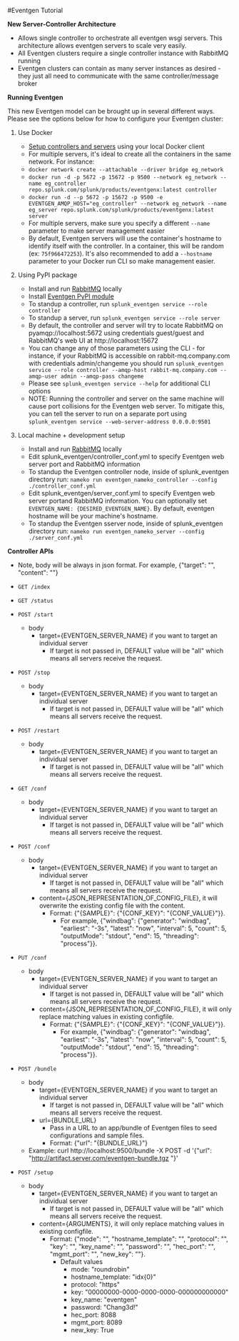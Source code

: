 #Eventgen Tutorial

**New Server-Controller Architecture**

* Allows single controller to orchestrate all eventgen wsgi servers. This architecture allows eventgen servers to scale very easily.
* All Eventgen clusters require a single controller instance with RabbitMQ running
* Eventgen clusters can contain as many server instances as desired - they just all need to communicate with the same controller/message broker

**Running Eventgen**

This new Eventgen model can be brought up in several different ways. Please see the options below for how to configure your Eventgen cluster:

1. Use Docker
    * [Setup controllers and servers](SETUP.md#container-setup) using your local Docker client
    * For multiple servers, it's ideal to create all the containers in the same network. For instance:
    * `docker network create --attachable --driver bridge eg_network`
    * `docker run -d -p 5672 -p 15672 -p 9500 --network eg_network --name eg_controller repo.splunk.com/splunk/products/eventgenx:latest controller`
    * `docker run -d --p 5672 -p 15672 -p 9500 -e EVENTGEN_AMQP_HOST="eg_controller" --network eg_network --name eg_server repo.splunk.com/splunk/products/eventgenx:latest server`
    * For multiple servers, make sure you specify a different `--name` parameter to make server management easier
    * By default, Eventgen servers will use the container's hostname to identify itself with the controller. In a container, this will be random (ex: `75f966472253`). It's also recommended to add a `--hostname` parameter to your Docker run CLI so make management easier.

2. Using PyPI package
    * Install and run [RabbitMQ](https://www.rabbitmq.com/download.html) locally
    * Install [Eventgen PyPI module](SETUP.md#pypi-setup)
    * To standup a controller, run `splunk_eventgen service --role controller`
    * To standup a server, run `splunk_eventgen service --role server`
    * By default, the controller and server will try to locate RabbitMQ on pyamqp://localhost:5672 using credentials guest/guest and RabbitMQ's web UI at http://localhost:15672
    * You can change any of those parameters using the CLI - for instance, if your RabbitMQ is accessible on rabbit-mq.company.com with credentials admin/changeme you should run `splunk_eventgen service --role controller --amqp-host rabbit-mq.company.com --amqp-user admin --amqp-pass changeme`
    * Please see `splunk_eventgen service --help` for additional CLI options
    * NOTE: Running the controller and server on the same machine will cause port collisions for the Eventgen web server. To mitigate this, you can tell the server to run on a separate port using `splunk_eventgen service --web-server-address 0.0.0.0:9501`

3. Local machine + development setup
    * Install and run [RabbitMQ](https://www.rabbitmq.com/download.html) locally
    * Edit splunk_eventgen/controller_conf.yml to specify Eventgen web server port and RabbitMQ information
    * To standup the Eventgen controller node, inside of splunk_eventgen directory run: ```nameko run eventgen_nameko_controller --config ./controller_conf.yml```
    * Edit splunk_eventgen/server_conf.yml to specify Eventgen web server portand RabbitMQ information. You can optionally set ```EVENTGEN_NAME: {DESIRED_EVENTGEN_NAME}```. By default, eventgen hostname will be your machine's hostname.
    * To standup the Eventgen sserver node, inside of splunk_eventgen directory run: ```nameko run eventgen_nameko_server --config ./server_conf.yml```

**Controller APIs**

* Note, body will be always in json format. For example, {"target": "", "content": ""}

* ```GET /index```
* ```GET /status```
* ```POST /start```
    * body
        * target={EVENTGEN_SERVER_NAME} if you want to target an individual server
            * If target is not passed in, DEFAULT value will be "all" which means all servers receive the request.
* ```POST /stop```
    * body
        * target={EVENTGEN_SERVER_NAME} if you want to target an individual server
            * If target is not passed in, DEFAULT value will be "all" which means all servers receive the request.
* ```POST /restart```
    * body
        * target={EVENTGEN_SERVER_NAME} if you want to target an individual server
            * If target is not passed in, DEFAULT value will be "all" which means all servers receive the request.
* ```GET /conf```
    * body
        * target={EVENTGEN_SERVER_NAME} if you want to target an individual server
            * If target is not passed in, DEFAULT value will be "all" which means all servers receive the request.
* ```POST /conf```
    * body
        * target={EVENTGEN_SERVER_NAME} if you want to target an individual server
            * If target is not passed in, DEFAULT value will be "all" which means all servers receive the request.
        * content={JSON_REPRESENTATION_OF_CONFIG_FILE}, it will overwrite the existing config file with the content.
            * Format: {"{SAMPLE}": {"{CONF_KEY}": "{CONF_VALUE}"}}.
                * For example, {"windbag": {"generator": "windbag", "earliest": "-3s", "latest": "now", "interval": 5, "count": 5, "outputMode": "stdout", "end": 15, "threading": "process"}}.
* ```PUT /conf```
    * body
        * target={EVENTGEN_SERVER_NAME} if you want to target an individual server
            * If target is not passed in, DEFAULT value will be "all" which means all servers receive the request.
        * content={JSON_REPRESENTATION_OF_CONFIG_FILE}, it will only replace matching values in existing configfile.
            * Format: {"{SAMPLE}": {"{CONF_KEY}": "{CONF_VALUE}"}}.
                * For example, {"windbag": {"generator": "windbag", "earliest": "-3s", "latest": "now", "interval": 5, "count": 5, "outputMode": "stdout", "end": 15, "threading": "process"}}.
* ```POST /bundle```
    * body
        * target={EVENTGEN_SERVER_NAME} if you want to target an individual server
            * If target is not passed in, DEFAULT value will be "all" which means all servers receive the request.
        * url={BUNDLE_URL}
            * Pass in a URL to an app/bundle of Eventgen files to seed configurations and sample files.
            * Format: {"url": "{BUNDLE_URL}"}
    * Example: curl http://localhost:9500/bundle -X POST -d '{"url": "http://artifact.server.com/eventgen-bundle.tgz "}'
* ```POST /setup```
    * body
        * target={EVENTGEN_SERVER_NAME} if you want to target an individual server
            * If target is not passed in, DEFAULT value will be "all" which means all servers receive the request.
        * content={ARGUMENTS}, it will only replace matching values in existing configfile.
            * Format: {"mode": "", "hostname_template": "", "protocol": "", "key": "", "key_name": "", "password": "", "hec_port": "", "mgmt_port": "", "new_key": ""}.
                * Default values
                    * mode: "roundrobin"
                    * hostname_template: "idx{0}"
                    * protocol: "https"
                    * key: "00000000-0000-0000-0000-000000000000"
                    * key_name: "eventgen"
                    * password: "Chang3d!"
                    * hec_port: 8088
                    * mgmt_port: 8089
                    * new_key: True
